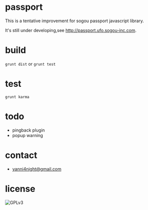 passport
======

This is a tentative improvement for sogou passport javascript library.

It's still under developing,see <http://passport.ufo.sogou-inc.com>.

build
======

`grunt dist` or `grunt test`

test
======

`grunt karma`

todo
======
 - pingback plugin
 - popup warning

contact
======
 - <yanni4night@gmail.com>

license
======

![GPLv3](http://www.gnu.org/graphics/gplv3-88x31.png)